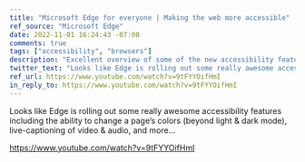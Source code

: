 ```yaml
---
title: "Microsoft Edge for everyone | Making the web more accessible"
ref_source: "Microsoft Edge"
date: 2022-11-01 16:24:43 -07:00
comments: true
tags: ["accessibility", "browsers"]
description: "Excellent overview of some of the new accessibility features in Edge."
twitter_text: "Looks like Edge is rolling out some really awesome accessibility features including the ability to change a page’s colors (beyond light &amp; dark mode), live-captioning of video & audio, and more…"
ref_url: https://www.youtube.com/watch?v=9tFYYOifHmI
in_reply_to: https://www.youtube.com/watch?v=9tFYYOifHmI
---
```


Looks like Edge is rolling out some really awesome accessibility features including the ability to change a page’s colors (beyond light &amp; dark mode), live-captioning of video & audio, and more…

https://www.youtube.com/watch?v=9tFYYOifHmI
